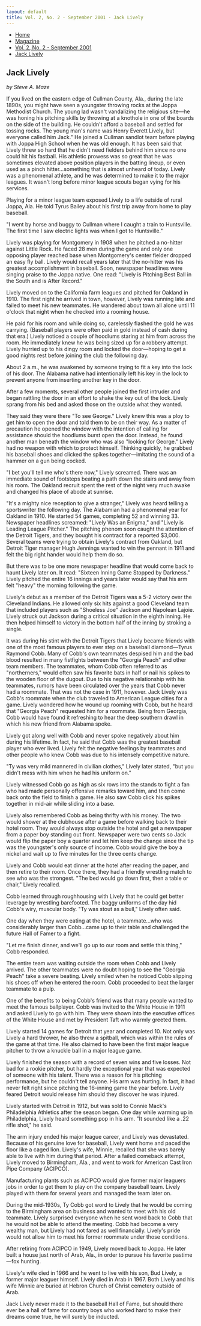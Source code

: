 ```yaml
---
layout: default
title: Vol. 2, No. 2 - September 2001 - Jack Lively
---
```

<nav class="breadcrumb" aria-label="breadcrumbs">
  <ul>
    <li><a href="{{ site.url }}{{ site.baseurl }}">Home</a></li>
    <li><a href="../magazine-home.html">Magazine</a></li>
    <li><a href="bi_vol_2_no_2_home.html">Vol. 2, No. 2 - September 2001</a></li>
    <li class="is-active"><a href="#" aria-current="page">Jack Lively</a></li>
  </ul>
</nav>

<section class="storycontent">
  <h1>Jack Lively</h1>
	<p><em>by Steve A. Maze</em></p>

  <p>
		If you lived on the eastern edge of Cullman County, Ala., during the late 1890s, you might have seen a youngster throwing rocks at the Joppa Methodist Church. The young lad wasn't vandalizing the religious site&mdash;he was honing his pitching skills by throwing at a knothole in one of the boards on the side of the building. He couldn't afford a baseball and settled for tossing rocks. The young man's name was Henry Everett Lively, but everyone called him Jack."
		He joined a Cullman sandlot team before playing with Joppa High School when he was old enough. It has been said that Lively threw so hard that he didn't need fielders behind him since no one could hit his fastball. His athletic prowess was so great that he was sometimes elevated above position players in the batting lineup, or even used as a pinch hitter...something that is almost unheard of today. Lively was a phenomenal athlete, and he was determined to make it to the major leagues. It wasn't long before minor league scouts began vying for his services.
  </p>

  <p>
		Playing for a minor league team exposed Lively to a life outside of rural Joppa, Ala. He told Tyrus Bailey about his first trip away from home to play baseball.
  </p>

  <p>
		"I went by horse and buggy to Cullman where I caught a train to Huntsville. The first time I saw electric lights was when I got to Huntsville."
  </p>

  <p>
		Lively was playing for Montgomery in 1908 when he pitched a no-hitter against Little Rock. He faced 28 men during the game and only one opposing player reached base when Montgomery's center fielder dropped an easy fly ball. Lively would recall years later that the no-hitter was his greatest accomplishment in baseball. Soon, newspaper headlines were singing praise to the Joppa native. One read: "Lively is Pitching Best Ball in the South and is After Record."
  </p>

  <p>
		Lively moved on to the California farm leagues and pitched for Oakland in 1910. The first night he arrived in town, however, Lively was running late and failed to meet his new teammates. He wandered about town all alone until 11 o'clock that night when he checked into a rooming house.
  </p>

  <p>
		He paid for his room and while doing so, carelessly flashed the gold he was carrying. (Baseball players were often paid in gold instead of cash during that era.) Lively noticed a couple of hoodlums staring at him from across the room. He immediately knew he was being sized up for a robbery attempt. Lively hurried up to his dingy room and locked the door&mdash;hoping to get a good nights rest before joining the club the following day.
  </p>

  <p>
		About 2 a.m., he was awakened by someone trying to fit a key into the lock of his door. The Alabama native had intentionally left his key in the lock to prevent anyone from inserting another key in the door.
  </p>

  <p>
		After a few moments, several other people joined the first intruder and began rattling the door in an effort to shake the key out of the lock. Lively sprang from his bed and asked those on the outside what they wanted.
  </p>

  <p>
		They said they were there "To see George." Lively knew this was a ploy to get him to open the door and told them to be on their way. As a matter of precaution he opened the window with the intention of calling for assistance should the hoodlums burst open the door. Instead, he found another man beneath the window who was also "looking for George."
		Lively had no weapon with which to protect himself. Thinking quickly, he grabbed his baseball shoes and clicked the spikes together&mdash;imitating the sound of a hammer on a gun being cocked.
  </p>

  <p>
		"I bet you'll tell me who's there now," Lively screamed. There was an immediate sound of footsteps beating a path down the stairs and away from his room. The Oakland recruit spent the rest of the night very much awake and changed his place of abode at sunrise.
  </p>

  <p>
		"It's a mighty nice reception to give a stranger," Lively was heard telling a sportswriter the following day.
		The Alabamian had a phenomenal year for Oakland in 1910. He started 54 games, completing 52 and winning 33. Newspaper headlines screamed: "Lively Was an Enigma," and "Lively is Leading League Pitcher." The pitching phenom soon caught the attention of the Detroit Tigers, and they bought his contract for a reported $3,000. Several teams were trying to obtain Lively's contract from Oakland, but Detroit Tiger manager Hugh Jennings wanted to win the pennant in 1911 and felt the big right hander would help them do so.
  </p>

  <p>
		But there was to be one more newspaper headline that would come back to haunt Lively later on. It read: "Sixteen Inning Game Stopped by Darkness." Lively pitched the entire 16 innings and years later would say that his arm felt "heavy" the morning following the game.
  </p>

  <p>
		Lively's debut as a member of the Detroit Tigers was a 5-2 victory over the Cleveland Indians. He allowed only six hits against a good Cleveland team that included players such as "Shoeless Joe" Jackson and Napolean Lajoie. Lively struck out Jackson during a critical situation in the eighth inning. He then helped himself to victory in the bottom half of the inning by stroking a single.
  </p>

  <p>
		It was during his stint with the Detroit Tigers that Lively became friends with one of the most famous players to ever step on a baseball diamond&mdash;Tyrus Raymond Cobb. Many of Cobb's own teammates despised him and the bad blood resulted in many fistfights between the "Georgia Peach" and other team members. The teammates, whom Cobb often referred to as "northerners," would often saw his favorite bats in half or nail his spikes to the wooden floor of the dugout.
		Due to his negative relationship with his teammates, rumors have been circulated over the years that Cobb never had a roommate. That was not the case in 1911, however. Jack Lively was Cobb's roommate when the club traveled to American League cities for a game. Lively wondered how he wound up rooming with Cobb, but he heard that "Georgia Peach" requested him for a roommate. Being from Georgia, Cobb would have found it refreshing to hear the deep southern drawl in which his new friend from Alabama spoke.
  </p>

  <p>
		Lively got along well with Cobb and never spoke negatively about him during his lifetime. In fact, he said that Cobb was the greatest baseball player who ever lived. Lively felt the negative feelings by teammates and other people who knew Cobb was due to his intensely competitive nature.
  </p>

  <p>
		"Ty was very mild mannered in civilian clothes," Lively later stated, "but you didn't mess with him when he had his uniform on."
  </p>

  <p>
		Lively witnessed Cobb go as high as six rows into the stands to fight a fan who had made personally offensive remarks toward him, and then come back onto the field to finish a game. He also saw Cobb click his spikes together in mid-air while sliding into a base.
  </p>

  <p>
		Lively also remembered Cobb as being thrifty with his money. The two would shower at the clubhouse after a game before walking back to their hotel room. They would always stop outside the hotel and get a newspaper from a paper boy standing out front. Newspaper were two cents so Jack would flip the paper boy a quarter and let him keep the change since the tip was the youngster's only source of income. Cobb would give the boy a nickel and wait up to five minutes for the three cents change.
  </p>

  <p>
		Lively and Cobb would eat dinner at the hotel after reading the paper, and then retire to their room. Once there, they had a friendly wrestling match to see who was the strongest. "The bed would go down first, then a table or chair," Lively recalled.
  </p>

  <p>
		Cobb learned through roughhousing with Lively that he could get better leverage by wrestling barefooted. The baggy uniforms of the day hid Cobb's wiry, muscular body. "Ty was stout as a bull," Lively often said.
  </p>

  <p>
		One day when they were eating at the hotel, a teammate...who was considerably larger than Cobb...came up to their table and challenged the future Hall of Famer to a fight.
  </p>

  <p>
		"Let me finish dinner, and we'll go up to our room and settle this thing," Cobb responded.
  </p>

  <p>
		The entire team was waiting outside the room when Cobb and Lively arrived. The other teammates were no doubt hoping to see the "Georgia Peach" take a severe beating. Lively smiled when he noticed Cobb slipping his shoes off when he entered the room. Cobb proceeded to beat the larger teammate to a pulp.
  </p>

  <p>
		One of the benefits to being Cobb's friend was that many people wanted to meet the famous ballplayer. Cobb was invited to the White House in 1911 and asked Lively to go with him. They were shown into the executive offices of the White House and met by President Taft who warmly greeted them.
  </p>

  <p>
		Lively started 14 games for Detroit that year and completed 10. Not only was Lively a hard thrower, he also threw a spitball, which was within the rules of the game at that time. He also claimed to have been the first major league pitcher to throw a knuckle ball in a major league game.
  </p>

  <p>
		Lively finished the season with a record of seven wins and five losses. Not bad for a rookie pitcher, but hardly the exceptional year that was expected of someone with his talent. There was a reason for his pitching performance, but he couldn't tell anyone. His arm was hurting. In fact, it had never felt right since pitching the 16-inning game the year before. Lively feared Detroit would release him should they discover he was injured.
  </p>

  <p>
		Lively started with Detroit in 1912, but was sold to Connie Mack's Philadelphia Athletics after the season began. One day while warming up in Philadelphia, Lively heard something pop in his arm. "It sounded like a .22 rifle shot," he said.
  </p>

  <p>
		The arm injury ended his major league career, and Lively was devastated. Because of his genuine love for baseball, Lively went home and paced the floor like a caged lion. Lively's wife, Minnie, recalled that she was barely able to live with him during that period. After a failed comeback attempt, Lively moved to Birmingham, Ala., and went to work for American Cast Iron Pipe Company (ACIPCO).
  </p>

  <p>
		Manufacturing plants such as ACIPCO would give former major leaguers jobs in order to get them to play on the company baseball team. Lively played with them for several years and managed the team later on.
  </p>

  <p>
		During the mid-1930s, Ty Cobb got word to Lively that he would be coming to the Birmingham area on business and wanted to meet with his old teammate. Lively surprised everyone when he sent word back to Cobb that he would not be able to attend the meeting. Cobb had become a very wealthy man, but Lively had not fared as well financially. Lively's pride would not allow him to meet his former roommate under those conditions.
  </p>

  <p>
		After retiring from ACIPCO in 1949, Lively moved back to Joppa. He later built a house just north of Arab, Ala., in order to pursue his favorite pastime&mdash;fox hunting.
  </p>

  <p>
		Lively's wife died in 1966 and he went to live with his son, Bud Lively, a former major leaguer himself. Lively died in Arab in 1967. Both Lively and his wife Minnie are buried at Hebron Church of Christ cemetery outside of Arab.
  </p>

  <p>
		Jack Lively never made it to the baseball Hall of Fame, but should there ever be a hall of fame for country boys who worked hard to make their dreams come true, he will surely be inducted.
	</p>

</section>
